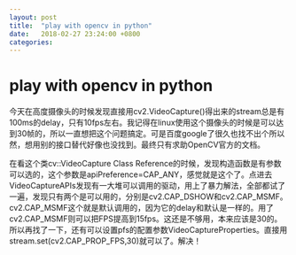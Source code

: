 ```yaml
---
layout: post
title:  "play with opencv in python"
date:   2018-02-27 23:24:00 +0800
categories: 
---
```


# play with opencv in python

今天在高度摄像头的时候发现直接用cv2.VideoCapture()得出来的stream总是有100ms的delay，只有10fps左右。我记得在linux使用这个摄像头的时候是可以达到30帧的，所以一直想把这个问题搞定。可是百度google了很久也找不出个所以然，想用别的接口替代好像也没找到。最终只有求助OpenCV官方的文档。

在看这个类cv::VideoCapture Class Reference的时候，发现构造函数是有参数可以选的，这个参数是apiPreference=CAP_ANY，感觉就是这个了。点进去VideoCaptureAPIs发现有一大堆可以调用的驱动，用上了暴力解法，全部都试了一遍，发现只有两个是可以用的，分别是cv2.CAP_DSHOW和cv2.CAP_MSMF。cv2.CAP_MSMF这个就是默认调用的，因为它的delay和默认是一样的。用了cv2.CAP_MSMF则可以把FPS提高到15fps。这还是不够用，本来应该是30的。所以再找了一下，还有可以设置pfs的配置参数VideoCaptureProperties。直接用stream.set(cv2.CAP_PROP_FPS,30)就可以了。解决！
